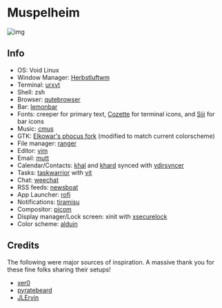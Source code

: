 # Muspelheim

<img src="https://raw.githubusercontent.com/Barbarossa93/Muspelheim/master/screenshots/2021-12-09_13-54-00.png" alt="img" align="center">

## Info
- OS: Void Linux
- Window Manager: [Herbstluftwm](https://github.com/herbstluftwm/herbstluftwm)
- Terminal: [urxvt](http://software.schmorp.de/pkg/rxvt-unicode.html)
- Shell: zsh
- Browser: [qutebrowser](https://github.com/qutebrowser/qutebrowser)
- Bar: [lemonbar](https://github.com/LemonBoy/bar)
- Fonts: creeper for primary text, [Cozette](https://github.com/slavfox/Cozette) for terminal icons, and [Siji](https://github.com/stark/siji) for bar icons
- Music: [cmus](https://github.com/cmus/cmus)
- GTK: [Elkowar's phocus fork](https://github.com/elkowar/gtk) (modified to match current colorscheme)
- File manager: [ranger](https://github.com/ranger/ranger)
- Editor: [vim](https://github.com/vim/vim)
- Email: [mutt](https://gitlab.com/muttmua/mutt)
- Calendar/Contacts: [khal](https://github.com/pimutils/khal) and [khard](https://github.com/scheibler/khard) synced with [vdirsyncer](https://github.com/pimutils/vdirsyncer)
- Tasks: [taskwarrior](https://github.com/GothenburgBitFactory/taskwarrior) with [vit](https://github.com/vit-project/vit)
- Chat: [weechat](https://github.com/weechat/weechat)
- RSS feeds: [newsboat](https://github.com/newsboat/newsboat)
- App Launcher: [rofi](https://github.com/davatorium/rofi)
- Notifications: [tiramisu](https://github.com/Sweets/tiramisu)
- Compositor: [picom](https://github.com/yshui/picom)
- Display manager/Lock screen: xinit with [xsecurelock](https://github.com/google/xsecurelock)
- Color scheme: [alduin](https://github.com/AlessandroYorba/Alduin)

## Credits
The following were major sources of inspiration. A massive thank you for these fine folks sharing their setups!
- [xer0](https://github.com/xero/dotfiles)
- [pyratebeard](https://gitlab.com/pyratebeard/dotfiles)
- [JLErvin](https://github.com/JLErvin/dotfiles)
